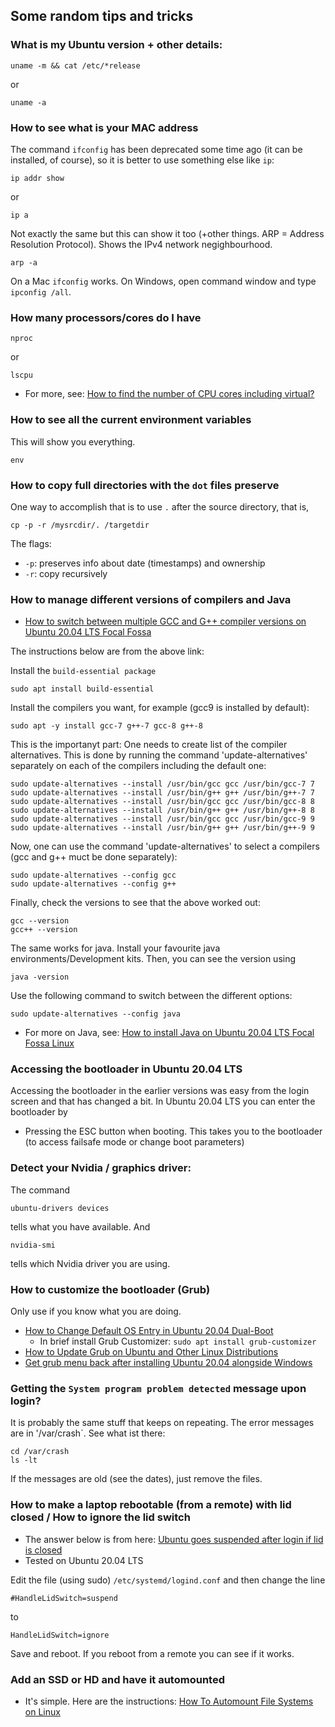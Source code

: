 ## Some random tips and tricks

### What is my Ubuntu version + other details:
```
uname -m && cat /etc/*release
```
or
```
uname -a
```

### How to see what is your MAC address
The command `ifconfig` has been deprecated some time ago (it can be installed, of course), so it is better to use something else like `ip`:
```
ip addr show
```
or
```
ip a
```
Not exactly the same but this can show it too (+other things. ARP = Address Resolution Protocol). Shows the IPv4 network negighbourhood.
```
arp -a
```
On a Mac `ifconfig` works. On Windows, open command window and type `ipconfig /all`.
### How many processors/cores do I have

```
nproc
```
or
```
lscpu
```

- For more, see: [How to find the number of CPU cores including virtual?](https://askubuntu.com/questions/724228/how-to-find-the-number-of-cpu-cores-including-virtual)

### How to see all the current environment variables
This will show you everything. 
```
env
```

### How to copy full directories with the `dot` files preserve

One way to accomplish that is to use `.` after the source directory, that is,
```
cp -p -r /mysrcdir/. /targetdir
```
The flags:
 - `-p`: preserves info about date (timestamps) and ownership
 - `-r`: copy recursively

### How to manage different versions of compilers and Java
- [How to switch between multiple GCC and G++ compiler versions on Ubuntu 20.04 LTS Focal Fossa](https://linuxconfig.org/how-to-switch-between-multiple-gcc-and-g-compiler-versions-on-ubuntu-20-04-lts-focal-fossa)

The instructions below are from the above link:

Install the `build-essential package`
```
sudo apt install build-essential
```
Install the compilers you want, for example (gcc9 is installed by default):
```
sudo apt -y install gcc-7 g++-7 gcc-8 g++-8 
```
This is the importanyt part: One needs to create list of the compiler alternatives. This is done by running the command 'update-alternatives' separately on each of the compilers including the default one:
```
sudo update-alternatives --install /usr/bin/gcc gcc /usr/bin/gcc-7 7
sudo update-alternatives --install /usr/bin/g++ g++ /usr/bin/g++-7 7
sudo update-alternatives --install /usr/bin/gcc gcc /usr/bin/gcc-8 8
sudo update-alternatives --install /usr/bin/g++ g++ /usr/bin/g++-8 8
sudo update-alternatives --install /usr/bin/gcc gcc /usr/bin/gcc-9 9
sudo update-alternatives --install /usr/bin/g++ g++ /usr/bin/g++-9 9
```
Now, one can use the command 'update-alternatives' to select a compilers (gcc and g++ muct be done separately): 
```
sudo update-alternatives --config gcc
sudo update-alternatives --config g++
```
Finally, check the versions to see that the above worked out:
```
gcc --version
gcc++ --version
```

The same works for java. Install your favourite java environments/Development kits. Then, you can see the version using
```
java -version
```
Use the following command to switch between the different options:
```
sudo update-alternatives --config java
```

- For more on Java, see: [How to install Java on Ubuntu 20.04 LTS Focal Fossa Linux ](https://linuxconfig.org/how-to-install-java-on-ubuntu-20-04-lts-focal-fossa-linux)

### Accessing the bootloader in Ubuntu 20.04 LTS
Accessing the bootloader in the earlier versions was easy from the login screen and that has changed a bit. In Ubuntu 20.04 LTS you can enter the bootloader by
 - Pressing the ESC button when booting. This takes you to the bootloader (to access failsafe mode or change boot parameters)

### Detect your Nvidia / graphics driver:
The command 
```
ubuntu-drivers devices
```
tells what you have available. And
```
nvidia-smi
```
tells which Nvidia driver you are using.



### How to customize the bootloader (Grub)
Only use if you know what you are doing.
- [How to Change Default OS Entry in Ubuntu 20.04 Dual-Boot](http://ubuntuhandbook.org/index.php/2020/04/default-os-entry-ubuntu-20-04-dual-boot/)
  - In brief install Grub Customizer: `sudo apt install grub-customizer`
- [How to Update Grub on Ubuntu and Other Linux Distributions](https://itsfoss.com/update-grub/)  
- [Get grub menu back after installing Ubuntu 20.04 alongside Windows](https://medium.com/@leijerry888/get-grub-menu-back-after-installing-ubuntu-20-04-alongside-windows-dab5de5afc37)  

### Getting the `System program problem detected` message upon login?

It is probably the same stuff that keeps on repeating. The error messages are in '/var/crash`. See what ist there:
```
cd /var/crash
ls -lt
```
If the messages are old (see the dates), just remove the files.

### How to make a laptop rebootable (from a remote) with lid closed / How to ignore the lid switch

- The answer below is from here: [Ubuntu goes suspended after login if lid is closed](https://askubuntu.com/questions/1083720/ubuntu-goes-suspended-after-login-if-lid-is-closed)
- Tested on Ubuntu 20.04 LTS

Edit the file (using sudo)
```/etc/systemd/logind.conf```
and then change the line
```
#HandleLidSwitch=suspend
```
to
```
HandleLidSwitch=ignore
```
Save and reboot. If you reboot from a remote you can see if it works.

### Add an SSD or HD and have it automounted

- It's simple. Here are the instructions: [How To Automount File Systems on Linux](https://www.linuxbabe.com/desktop-linux/how-to-automount-file-systems-on-linux)
